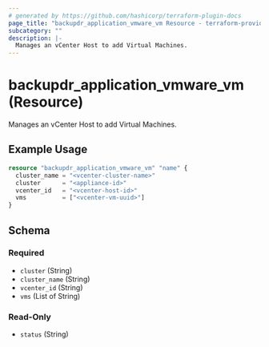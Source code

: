 ```yaml
---
# generated by https://github.com/hashicorp/terraform-plugin-docs
page_title: "backupdr_application_vmware_vm Resource - terraform-provider-backupdr"
subcategory: ""
description: |-
  Manages an vCenter Host to add Virtual Machines.
---
```


# backupdr_application_vmware_vm (Resource)

Manages an vCenter Host to add Virtual Machines.

## Example Usage

```terraform
resource "backupdr_application_vmware_vm" "name" {
  cluster_name = "<vcenter-cluster-name>"
  cluster      = "<appliance-id>"
  vcenter_id   = "<vcenter-host-id>"
  vms          = ["<vcenter-vm-uuid>"]
}
```

<!-- schema generated by tfplugindocs -->
## Schema

### Required

- `cluster` (String)
- `cluster_name` (String)
- `vcenter_id` (String)
- `vms` (List of String)

### Read-Only

- `status` (String)
